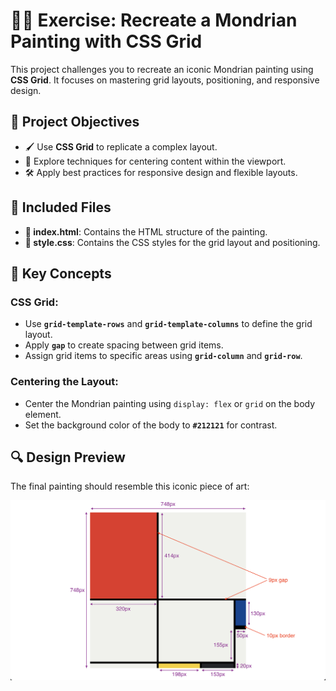 # 🏴‍☠️ Exercise: Recreate a Mondrian Painting with CSS Grid

This project challenges you to recreate an iconic Mondrian painting using **CSS Grid**. It focuses on mastering grid layouts, positioning, and responsive design.

## 🎯 Project Objectives

- 🖌️ Use **CSS Grid** to replicate a complex layout.
- 🎨 Explore techniques for centering content within the viewport.
- 🛠️ Apply best practices for responsive design and flexible layouts.

## 📂 Included Files

- **📄 index.html**: Contains the HTML structure of the painting.
- **🎨 style.css**: Contains the CSS styles for the grid layout and positioning.

## 📂 Key Concepts

### CSS Grid:

- Use **`grid-template-rows`** and **`grid-template-columns`** to define the grid layout.
- Apply **`gap`** to create spacing between grid items.
- Assign grid items to specific areas using **`grid-column`** and **`grid-row`**.

### Centering the Layout:

- Center the Mondrian painting using `display: flex` or `grid` on the body element.
- Set the background color of the body to **`#212121`** for contrast.

## 🔍 Design Preview

The final painting should resemble this iconic piece of art:

![Mondrian Example](./assets/dimensions.png)
